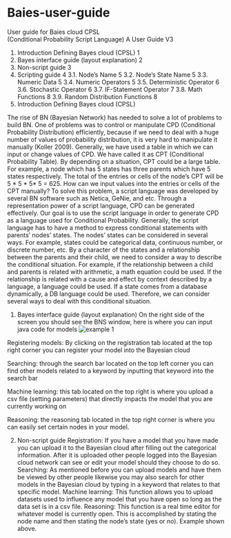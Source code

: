 # Baies-user-guide
User guide for Baies cloud
CPSL   
(Conditional Probability Script Language) A User Guide V3
1.	Introduction Defining Bayes cloud (CPSL)	1
1.	Bayes interface guide (layout explanation)	2
2.	Non-script guide	3
3.	Scripting guide	4
3.1.	Node’s Name	5
3.2.	Node’s State Name	5
3.3.	Numeric Data	5
3.4.	Numeric Operators	5
3.5.	Deterministic Operator	6
3.6.	Stochastic Operator	6
3.7.	IF-Statement Operator	7
3.8.	Math Functions	8
3.9.	Random Distribution Functions	8
1.	Introduction Defining Bayes cloud (CPSL)

The rise of BN (Bayesian Network) has needed to solve a lot of problems to build BN. One of problems was to control or manipulate CPD (Conditional Probability Distribution) efficiently, because if we need to deal with a huge number of values of probability distribution, it is very hard to manipulate it manually (Koller 2009). Generally, we have used a table in which we can input or change values of CPD. We have called it as CPT (Conditional Probability Table). By depending on a situation, CPT could be a large table. For example, a node which has 5 states has three parents which have 5 states respectively. The total of the entries or cells of the node’s CPT will be 5 * 5 * 5* 5 = 625. How can we input values into the entries or cells of the CPT manually? 
To solve this problem, a script language was developed by several BN software such as Netica, GeNie, and etc. Through a representation power of a script language, CPD can be generated effectively. Our goal is to use the script language in order to generate CPD as a language used for Conditional Probability. Generally, the script language has to have a method to express conditional statements with parents’ nodes’ states. The nodes’ states can be considered in several ways. For example, states could be categorical data, continuous number, or discrete number, etc. By a character of the states and a relationship between the parents and their child, we need to consider a way to describe the conditional situation. For example, if the relationship between a child and parents is related with arithmetic, a math equation could be used. If the relationship is related with a cause and effect by context described by a language, a language could be used. If a state comes from a database dynamically, a DB language could be used.  Therefore, we can consider several ways to deal with this conditional situation.      
1.	Bayes interface guide (layout explanation)
On the right side of the screen you should see the BNS window, here is where you can input java code for models
![example 1](https://github.com/Tim0baies/Baies-user-guide/blob/master/BG1.PNG/to/BG1.png)
  
Registering models: By clicking on the registration tab located at the top right corner you can register your model into the Bayesian cloud
 
Searching: through the search bar located on the top left corner you can find other models related to a keyword by inputting that keyword into the search bar
 
Machine learning: this tab located on the top right is where you upload a csv file (setting parameters) that directly impacts the model that you are currently working on
 
Reasoning: the reasoning tab located in the top right corner is where you can easily set certain nodes in your model. 
 
2.	Non-script guide
Registration: If you have a model that you have made you can upload it to the Bayesian cloud after filling out the categorical information. After it is uploaded other people logged into the Bayesian cloud network can see or edit your model should they choose to do so. 
Searching: As mentioned before you can upload models and have them be viewed by other people likewise you may also search for other models in the Bayesian cloud by typing in a keyword that relates to that specific model.
Machine learning: This function allows you to upload datasets used to influence any model that you have open so long as the data set is in a csv file.
Reasoning: This function is a real time editor for whatever model is currently open. This is accomplished by stating the node name and then stating the node’s state (yes or no).
 Example shown above.

